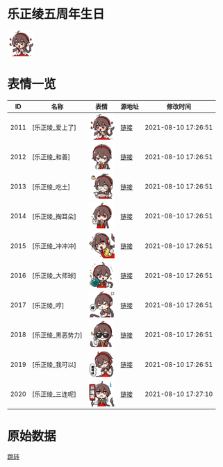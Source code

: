 # 乐正绫五周年生日

<img src="./cover.png" height="60" alt="cover" />

# 表情一览

|ID|名称|表情|源地址|修改时间|
|----|----|----|----|----|
|2011|[乐正绫_爱上了]|<img src="./pic/002011_%5B乐正绫_爱上了%5D.png" height="60" alt="爱上了"/>|[链接](http://i0.hdslb.com/bfs/emote/5c7d4bbf3de5bd16c4d80e5485a88419f4513e18.png)|2021-08-10 17:26:51|
|2012|[乐正绫_和善]|<img src="./pic/002012_%5B乐正绫_和善%5D.png" height="60" alt="和善"/>|[链接](http://i0.hdslb.com/bfs/emote/384fbadcb808e77060420b1b978eb5abe3c29289.png)|2021-08-10 17:26:51|
|2013|[乐正绫_吃土]|<img src="./pic/002013_%5B乐正绫_吃土%5D.png" height="60" alt="吃土"/>|[链接](http://i0.hdslb.com/bfs/emote/4a0294a51ad600f349a7bad0ea0b45214aff82a7.png)|2021-08-10 17:26:51|
|2014|[乐正绫_掏耳朵]|<img src="./pic/002014_%5B乐正绫_掏耳朵%5D.png" height="60" alt="掏耳朵"/>|[链接](http://i0.hdslb.com/bfs/emote/c9f5b9c925774f494cb19fab647c76cc91102b86.png)|2021-08-10 17:26:51|
|2015|[乐正绫_冲冲冲]|<img src="./pic/002015_%5B乐正绫_冲冲冲%5D.png" height="60" alt="冲冲冲"/>|[链接](http://i0.hdslb.com/bfs/emote/11f71389d302b1deb388df2317705b7251489f43.png)|2021-08-10 17:26:51|
|2016|[乐正绫_大师球]|<img src="./pic/002016_%5B乐正绫_大师球%5D.png" height="60" alt="大师球"/>|[链接](http://i0.hdslb.com/bfs/emote/ad34579154c9eb7aba9e56ebc24dac029c8b7c17.png)|2021-08-10 17:26:51|
|2017|[乐正绫_哼]|<img src="./pic/002017_%5B乐正绫_哼%5D.png" height="60" alt="哼"/>|[链接](http://i0.hdslb.com/bfs/emote/648ee977b508084dc29995889f2033d3f6532dfd.png)|2021-08-10 17:26:51|
|2018|[乐正绫_黑恶势力]|<img src="./pic/002018_%5B乐正绫_黑恶势力%5D.png" height="60" alt="黑恶势力"/>|[链接](http://i0.hdslb.com/bfs/emote/ffd0986edac52a9d61a3d41aa325997bf33c8454.png)|2021-08-10 17:26:51|
|2019|[乐正绫_我可以]|<img src="./pic/002019_%5B乐正绫_我可以%5D.png" height="60" alt="我可以"/>|[链接](http://i0.hdslb.com/bfs/emote/4b8a2f70f791f22e43c49497b225d0cbe1d46970.png)|2021-08-10 17:26:51|
|2020|[乐正绫_三连呢]|<img src="./pic/002020_%5B乐正绫_三连呢%5D.png" height="60" alt="三连呢"/>|[链接](http://i0.hdslb.com/bfs/emote/daecf72d47695829659370440362086edd507fec.png)|2021-08-10 17:27:10|

# 原始数据

[跳转](./raw.json)

